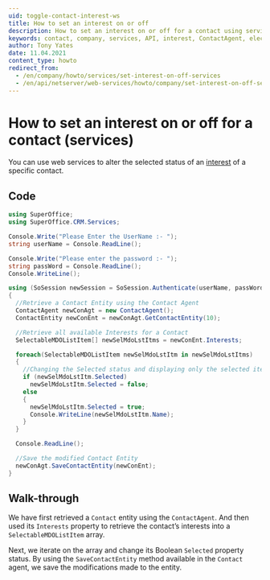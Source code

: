 ```yaml
---
uid: toggle-contact-interest-ws
title: How to set an interest on or off
description: How to set an interest on or off for a contact using services
keywords: contact, company, services, API, interest, ContactAgent, electableMDOListItem
author: Tony Yates
date: 11.04.2021
content_type: howto
redirect_from:
  - /en/company/howto/services/set-interest-on-off-services
  - /en/api/netserver/web-services/howto/company/set-interest-on-off-services
---
```


# How to set an interest on or off for a contact (services)

You can use web services to alter the selected status of an [interest][1] of a specific contact.

## Code

```csharp
using SuperOffice;
using SuperOffice.CRM.Services;

Console.Write("Please Enter the UserName :- ");
string userName = Console.ReadLine();

Console.Write("Please enter the password :- ");
string passWord = Console.ReadLine();
Console.WriteLine();

using (SoSession newSession = SoSession.Authenticate(userName, passWord))
{
  //Retrieve a Contact Entity using the Contact Agent
  ContactAgent newConAgt = new ContactAgent();
  ContactEntity newConEnt = newConAgt.GetContactEntity(10);

  //Retrieve all available Interests for a Contact
  SelectableMDOListItem[] newSelMdoLstItms = newConEnt.Interests;

  foreach(SelectableMDOListItem newSelMdoLstItm in newSelMdoLstItms)
  {
    //Changing the Selected status and displaying only the selected items
    if (newSelMdoLstItm.Selected)
      newSelMdoLstItm.Selected = false;
    else
    {
      newSelMdoLstItm.Selected = true;
      Console.WriteLine(newSelMdoLstItm.Name);
    }
  }

  Console.ReadLine();

  //Save the modified Contact Entity
  newConAgt.SaveContactEntity(newConEnt);
}
```

## Walk-through

We have first retrieved a `Contact` entity using the `ContactAgent`. And then used its `Interests` property to retrieve the contact’s interests into a `SelectableMDOListItem` array.

Next, we iterate on the array and change its Boolean `Selected` property status. By using the `SaveContactEntity` method available in the `Contact` agent, we save the modifications made to the entity.

<!-- Referenced links -->
[1]: ../../../../company/dev/index.md#interests
